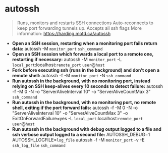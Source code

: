 # autossh
> Runs, monitors and restarts SSH connections
> Auto-reconnects to keep port forwarding tunnels up. Accepts all ssh flags
> More information: <https://harding.motd.ca/autossh>
- **Open an SSH session, restarting when a monitoring port fails return data:**
autossh -M `monitor_port` `ssh_command`
- **Open an SSH session which forwards a local port to a remote one, restarting if necessary:**
autossh -M `monitor_port` -L `local_port`:localhost:`remote_port` `user`@`host`
- **Fork before executing ssh (runs in the background) and don't open a remote shell:**
autossh -f -M `monitor_port` -N `ssh_command`
- **Run autossh in the background, with no monitoring port, instead relying on SSH keep-alives every 10 seconds to detect failure:**
autossh -f -M 0 -N -o "ServerAliveInterval 10" -o "ServerAliveCountMax 3" `ssh_command`
- **Run autossh in the background, with no monitoring port, no remote shell, exiting if the port forward fails:**
autossh -f -M 0 -N -o "ServerAliveInterval 10" -o "ServerAliveCountMax 3" -o ExitOnForwardFailure=yes -L `local_port`:localhost:`remote_port` `user`@`host`
- **Run autossh in the background with debug output logged to a file and ssh verbose output logged to a second file:**
AUTOSSH_DEBUG=1 AUTOSSH_LOGFILE=`log_file` autossh -f -M `monitor_port` -v -E `ssh_log_file` `ssh_command`
